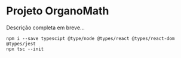 # Projeto OrganoMath

Descrição completa em breve...

```
npm i --save typescipt @type/node @types/react @types/react-dom @types/jest
npx tsc --init
```
